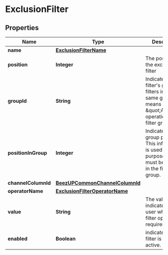 
# ExclusionFilter

## Properties
Name | Type | Description | Notes
------------ | ------------- | ------------- | -------------
**name** | [**ExclusionFilterName**](ExclusionFilterName.md) |  | 
**position** | **Integer** | The position of the exclusion filter | 
**groupId** | **String** | Indicate the filter&#39;s group. All filters in the same group means an \&quot;AND\&quot; operation in the filter group | 
**positionInGroup** | **Integer** | Indicate the filter group position. This information is used for the UI purpose and must be unique in the filter group. | 
**channelColumnId** | [**BeezUPCommonChannelColumnId**](BeezUPCommonChannelColumnId.md) |  | 
**operatorName** | [**ExclusionFilterOperatorName**](ExclusionFilterOperatorName.md) |  | 
**value** | **String** | The value indicate by the user when the filter operation requires it. |  [optional]
**enabled** | **Boolean** | indicates if the filter is currently active. | 



